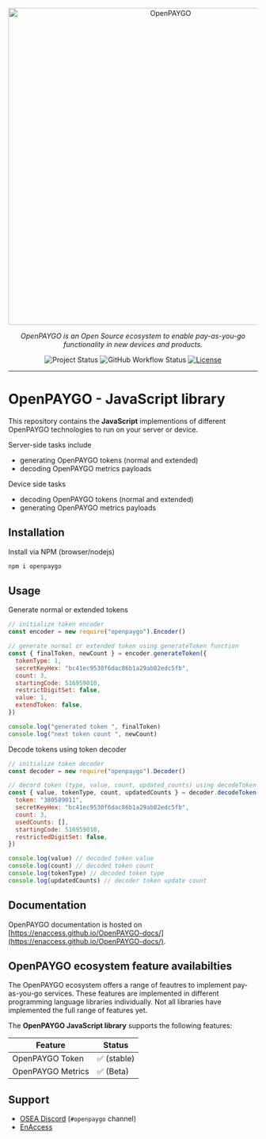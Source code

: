 <p align="center">
  <a href="https://github.com/EnAccess/OpenPAYGO-js">
    <img
      src="https://enaccess.org/wp-content/uploads/2024/02/OpenPAYGO-Graphics-GitHub-2240-×-800.svg"
      alt="OpenPAYGO"
      width="640"
    >
  </a>
</p>
<p align="center">
    <em>OpenPAYGO is an Open Source ecosystem to enable pay-as-you-go functionality in new devices and products.</em>
</p>
<p align="center">
  <img
    alt="Project Status"
    src="https://img.shields.io/badge/Project%20Status-beta-orange"
  >
  <img
    alt="GitHub Workflow Status"
    src="https://img.shields.io/github/actions/workflow/status/EnAccess/OpenPAYGO-js/.github/workflows/check.yaml"
  >
  <a href="https://github.com/EnAccess/OpenPAYGO-js/blob/main/LICENSE" target="_blank">
    <img
      alt="License"
      src="https://img.shields.io/github/license/EnAccess/openpaygo-python"
    >
  </a>
</p>

---

# OpenPAYGO - JavaScript library

This repository contains the **JavaScript** implementions of different OpenPAYGO technologies to run on your server or device.

Server-side tasks include

- generating OpenPAYGO tokens (normal and extended)
- decoding OpenPAYGO metrics payloads

Device side tasks

- decoding OpenPAYGO tokens (normal and extended)
- generating OpenPAYGO metrics payloads

## Installation

Install via NPM (browser/nodejs)

```bash
npm i openpaygo
```

## Usage

Generate normal or extended tokens

```javascript
// initialize token encoder
const encoder = new require("openpaygo").Encoder()

// generate normal or extended token using generateToken function
const { finalToken, newCount } = encoder.generateToken({
  tokenType: 1,
  secretKeyHex: "bc41ec9530f6dac86b1a29ab82edc5fb",
  count: 3,
  startingCode: 516959010,
  restrictDigitSet: false,
  value: 1,
  extendToken: false,
})

console.log("generated token ", finalToken)
console.log("next token count ", newCount)
```

Decode tokens using token decoder

```javascript
// initialize token decoder
const decoder = new require("openpaygo").Decoder()

// decord token (type, value, count, updated_counts) using decodeToken function
const { value, tokenType, count, updatedCounts } = decoder.decodeToken({
  token: "380589011",
  secretKeyHex: "bc41ec9530f6dac86b1a29ab82edc5fb",
  count: 3,
  usedCounts: [],
  startingCode: 516959010,
  restrictedDigitSet: false,
})

console.log(value) // decoded token value
console.log(count) // decoded token count
console.log(tokenType) // decoded token type
console.log(updatedCounts) // decoder token update count
```

## Documentation

OpenPAYGO documentation is hosted on [https://enaccess.github.io/OpenPAYGO-docs/](https://enaccess.github.io/OpenPAYGO-docs/).

## OpenPAYGO ecosystem feature availabilties

The OpenPAYGO ecosystem offers a range of feautres to implement pay-as-you-go services.
These features are implemented in different programming language libraries individually.
Not all libraries have implemented the full range of features yet.

The **OpenPAYGO JavaScript library** supports the following features:

| Feature           | Status               |
| ----------------- | -------------------- |
| OpenPAYGO Token   | ✅ (stable)          |
| OpenPAYGO Metrics | ✅ (Beta)            |

## Support

- [OSEA Discord](https://discord.osea-community.org/) (`#openpaygo` channel)
- [EnAccess](https://enaccess.org/)
